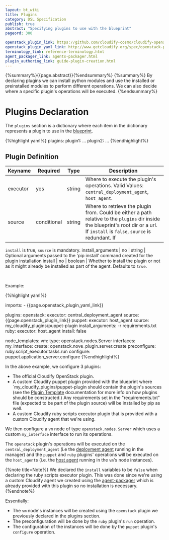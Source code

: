 ```yaml
---
layout: bt_wiki
title: Plugins
category: DSL Specification
publish: true
abstract: "Specifying plugins to use with the blueprint"
pageord: 300

openstack_plugin_link: https://github.com/cloudify-cosmo/cloudify-openstack-plugin/archive/1.1.zip
openstack_plugin_yaml_link: http://www.getcloudify.org/spec/openstack-plugin/1.1/plugin.yaml
terminology_link: reference-terminology.html
agent_packager_link: agents-packager.html
plugin_authoring_link: guide-plugin-creation.html
---
```

{%summary%}{{page.abstract}}{%endsummary%}
{%summary%}
By declaring plugins we can install python modules and use the installed or preinstalled modules to perform different operations. We can also decide where a specific plugin's operations will be executed.
{%endsummary%}

# Plugins Declaration

The `plugins` section is a dictionary where each item in the dictionary represents a plugin to use in the [blueprint]({{page.terminology_link}}#blueprint).

{%highlight yaml%}
plugins:
  plugin1:
    ...
  plugin2:
    ...
{%endhighlight%}

## Plugin Definition

Keyname           | Required    | Type        | Description
-----------       | --------    | ----        | -----------
executor          | yes         | string      | Where to execute the plugin's operations. Valid Values: `central_deployment_agent`, `host_agent`.
source            | conditional | string      | Where to retrieve the plugin from. Could be either a path relative to the `plugins` dir inside the blueprint's root dir or a url. If `install` is `false`, `source` is redundant. If
`install` is true, `source` is mandatory.
install_arguments | no          | string      | Optional arguments passed to the 'pip install' command created for the plugin installation
install           | no          | boolean     | Whether to install the plugin or not as it might already be installed as part of the agent. Defaults to `true`.

<br>

Example:

{%highlight yaml%}

imports:
    - {{page.openstack_plugin_yaml_link}}

plugins:
  openstack:
    executor: central_deployment_agent
    source: {{page.openstack_plugin_link}}
  puppet:
    executor: host_agent
    source: my_cloudify_plugins/puppet-plugin
    install_arguments: -r requirements.txt
  ruby:
    executor: host_agent
    install: false

node_templates:
  vm:
    type: openstack.nodes.Server
    interfaces:
      my_interface:
        create: openstack.nove_plugin.server.create
        preconfigure: ruby.script_executor.tasks.run
        configure: puppet.application_server.configure
{%endhighlight%}

In the above example, we configure 3 plugins:

* The official Cloudify OpenStack plugin.
* A custom Cloudify puppet plugin provided with the blueprint where `my_cloudify_plugins/puppet-plugin should contain the plugin's sources (see the [Plugin Template]({{page.plugin_authoring_link#the-plugin-template}}) documentation for more info on how plugins should be constructed.) Any requirements set in the "requirements.txt" file (expected to be part of the plugin source) will be installed by pip as well.
* A custom Cloudify ruby scripts executor plugin that is provided with a custom Cloudify agent that we're using.

We then configure a `vm` node of type `openstack.nodes.Server` which uses a custom `my_interface` interface to run its operations.

The `openstack` plugin's operations will be executed on the `central_deployment_agent` (i.e the [deployment agent]({{page.terminology_link}}#deployment-agent) running in the manager) and the `puppet` and `ruby` plugins' operations will be executed on the `host_agent`s (i.e. the [host agent]({{page.terminology_link}}#host-agent) running in the `vm`'s node instances).

{%note title=Note%}
We declared the `install` variables to be `false` when declaring the ruby scripts executor plugin. This was done since we're using a custom Cloudify agent we created using the [agent-packager]({{page.agent_packager_link}}) which is already provided with this plugin so no installation is necessary.
{%endnote%}

Essentially:

* The `vm` node's instances will be created using the `openstack` plugin we previously declared in the plugins section.
* The preconfiguration will be done by the `ruby` plugin's `run` operation.
* The configuration of the instances will be done by the `puppet` plugin's `configure` operation.
